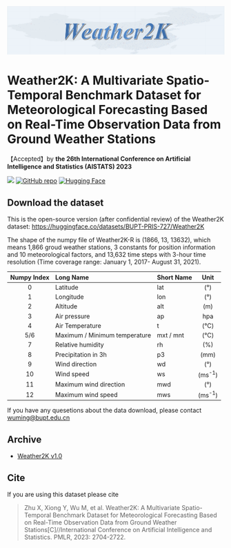 ![Logo](https://github.com/bycnfz/weather2k/blob/main/logo.png)

# Weather2K: A Multivariate Spatio-Temporal Benchmark Dataset for Meteorological Forecasting Based on Real-Time Observation Data from Ground Weather Stations

【Accepted】by **the 26th International Conference on Artificial Intelligence and Statistics (AISTATS) 2023**

<a href='[https://arxiv.org/abs/2409.17508](https://arxiv.org/abs/2302.10493)'><img src='https://img.shields.io/badge/Paper-Arxiv-red'></a>  [![GitHub repo](https://img.shields.io/badge/github-repo-green)]([https://github.com/simonw/llm](https://github.com/Xun-Zhu/weather2k/))  [![Hugging Face](https://img.shields.io/badge/HuggingFace-Dataset-yellow)](https://huggingface.co/datasets/BUPT-PRIS-727/Weather2K)

## Download the dataset

This is the open-source version (after confidential review) of the Weather2K dataset: https://huggingface.co/datasets/BUPT-PRIS-727/Weather2K

The shape of the numpy file of Weather2K-R is (1866, 13, 13632), which means 1,866 groud weather stations, 3 constants for position information and 10 meteorological factors, and 13,632 time steps with 3-hour time resolution (Time coverage range: January 1, 2017- August 31, 2021).



|  Numpy Index   | **Long Name**                             | **Short Name**         | **Unit** |
| :------------: | :---------------------------------------- | :--------------------- | :------: |
|       0        | Latitude                                  | lat                    |   (°)    |
|       1        | Longitude                                 | lon                    |   (°)    |
|       2        | Altitude                                  | alt                    |   (m)    |
|       3        | Air pressure                              | ap                     |   hpa    |
|       4        | Air Temperature                           | t                      |   (°C)   |
|      5/6       | Maximum / Minimum temperature             | mxt / mnt              |   (°C)   |
|       7        | Relative humidity                         | rh                     |   (%)    |
|       8        | Precipitation in 3h                       | p3                     |   (mm)   |
|       9        | Wind direction                            | wd                     |   (°)    |
|       10       | Wind speed                                | ws                     | (ms<sup>-1</sup>) |
|       11       | Maximum wind direction                    | mwd                    |   (°)    |
|       12       | Maximum wind speed                        | mws                    | (ms<sup>-1</sup>) |

If you have any quesetions about the data download, please contact wuming@bupt.edu.cn



## Archive

- [Weather2K v1.0]([https://github.com/microsoft/LLaVA-Med/tree/v1.0.0](https://github.com/Xun-Zhu/weather2k/tree/v1.0.0))


## Cite

If you are using this dataset please cite 
> Zhu X, Xiong Y, Wu M, et al. Weather2K: A Multivariate Spatio-Temporal Benchmark Dataset for Meteorological Forecasting Based on Real-Time Observation Data from Ground Weather Stations[C]//International Conference on Artificial Intelligence and Statistics. PMLR, 2023: 2704-2722.
